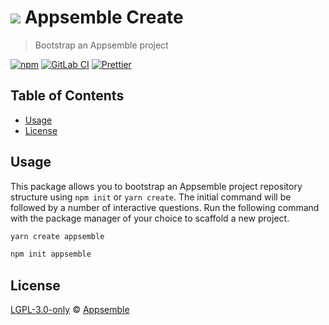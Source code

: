 # ![](https://gitlab.com/appsemble/appsemble/-/raw/0.22.5/config/assets/logo.svg) Appsemble Create

> Bootstrap an Appsemble project

[![npm](https://img.shields.io/npm/v/create-appsemble)](https://www.npmjs.com/package/create-appsemble)
[![GitLab CI](https://gitlab.com/appsemble/appsemble/badges/0.22.5/pipeline.svg)](https://gitlab.com/appsemble/appsemble/-/releases/0.22.5)
[![Prettier](https://img.shields.io/badge/code_style-prettier-ff69b4.svg)](https://prettier.io)

## Table of Contents

- [Usage](#usage)
- [License](#license)

## Usage

This package allows you to bootstrap an Appsemble project repository structure using `npm init` or
`yarn create`. The initial command will be followed by a number of interactive questions. Run the
following command with the package manager of your choice to scaffold a new project.

```sh
yarn create appsemble
```

```sh
npm init appsemble
```

## License

[LGPL-3.0-only](https://gitlab.com/appsemble/appsemble/-/blob/0.22.5/LICENSE.md) ©
[Appsemble](https://appsemble.com)
